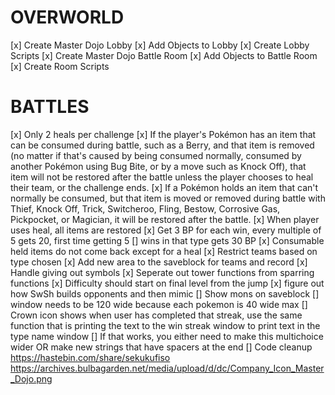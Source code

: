 # OVERWORLD
[x] Create Master Dojo Lobby
[x] Add Objects to Lobby
[x] Create Lobby Scripts
[x] Create Master Dojo Battle Room
[x] Add Objects to Battle Room
[x] Create Room Scripts

# BATTLES
[x] Only 2 heals per challenge
[x] If the player's Pokémon has an item that can be consumed during battle, such as a Berry, and that item is removed (no matter if that's caused by being consumed normally, consumed by another Pokémon using Bug Bite, or by a move such as Knock Off), that item will not be restored after the battle unless the player chooses to heal their team, or the challenge ends.
[x] If a Pokémon holds an item that can't normally be consumed, but that item is moved or removed during battle with Thief, Knock Off, Trick, Switcheroo, Fling, Bestow, Corrosive Gas, Pickpocket, or Magician, it will be restored after the battle.
[x] When player uses heal, all items are restored
[x] Get 3 BP for each win, every multiple of 5 gets 20, first time getting 5 [] wins in that type gets 30 BP
[x] Consumable held items do not come back except for a heal
[x] Restrict teams based on type chosen
[x] Add new area to the saveblock for teams and record
[x] Handle giving out symbols
[x] Seperate out tower functions from sparring functions
[x] Difficulty should start on final level from the jump
[x] figure out how SwSh builds opponents and then mimic
[] Show mons on saveblock
[] window needs to be 120 wide because each pokemon is 40 wide max
[] Crown icon shows when user has completed that streak, use the same function that is printing the text to the win streak window to print text in the type name window
[] If that works, you either need to make this multichoice wider OR make new strings that have spacers at the end
[] Code cleanup
https://hastebin.com/share/sekukufiso
https://archives.bulbagarden.net/media/upload/d/dc/Company_Icon_Master_Dojo.png
